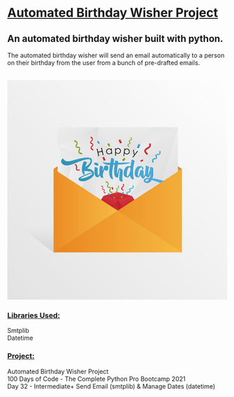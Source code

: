 # <u>**Automated Birthday Wisher Project**</u>

## An automated birthday wisher built with python. <br/>

The automated birthday wisher will send an email automatically to a person 
on their birthday from the user from a bunch of pre-drafted emails.</br> </br>

![Password Manager](image.jpg) <br/>

### <u>**Libraries Used:**</u> <br />
Smtplib<br/>
Datetime

### <u>**Project:**</u> <br/>
Automated Birthday Wisher Project<br/>
100 Days of Code - The Complete Python Pro Bootcamp 2021 <br/>
Day 32 - Intermediate+ Send Email (smtplib) & Manage Dates (datetime)